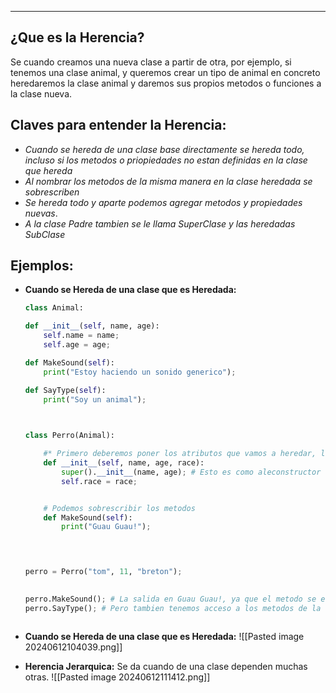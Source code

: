 
---

## ¿Que es la Herencia?
Se cuando creamos una nueva clase a partir de otra, por ejemplo, si tenemos una clase animal, y queremos crear un tipo de animal en concreto heredaremos la clase animal y daremos sus propios metodos o funciones a la clase nueva.



## Claves para entender la Herencia:

- *Cuando se hereda de una clase base directamente se hereda todo, incluso si los metodos o priopiedades no estan definidas en la clase que hereda*
- *Al nombrar los metodos de la misma manera en la clase heredada se sobrescriben*
- *Se hereda todo y aparte podemos agregar metodos y propiedades nuevas*.
- *A la clase Padre tambien se le llama SuperClase y las heredadas SubClase*


## Ejemplos:

- **Cuando se Hereda de una clase que es Heredada:**
	```python
	class Animal:

    def __init__(self, name, age):
        self.name = name;
        self.age = age;

    def MakeSound(self):
        print("Estoy haciendo un sonido generico");

    def SayType(self):
        print("Soy un animal");

       
	
	class Perro(Animal):
	
	    #* Primero deberemos poner los atributos que vamos a heredar, luego los nuevos
	    def __init__(self, name, age, race):
	        super().__init__(name, age); # Esto es como aleconstructor de la clase Padre. 
	        self.race = race;
	
	
	    # Podemos sobrescribir los metodos
	    def MakeSound(self):
	        print("Guau Guau!"); 
	
	    
	
	
	perro = Perro("tom", 11, "breton");
	
	    
	perro.MakeSound(); # La salida en Guau Guau!, ya que el metodo se esta reemplazando
	perro.SayType(); # Pero tambien tenemos acceso a los metodos de la clase Padre 


 
	```



- **Cuando se Hereda de una clase que es Heredada:**
	![[Pasted image 20240612104039.png]]


- **Herencia Jerarquica:**
	 Se da cuando de una clase dependen muchas otras. 
	![[Pasted image 20240612111412.png]]
